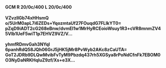 #### GCM R 20/0c/400 L 20/0c/400
**VZvzllGb74xHHsmQ**<br/>**o/5UrM0apL7i6ZEDs+YqozmtaUf27FOuqdG7FLlkYT0=**<br/>**pZqD9iADT2cG268eBnw/dvmEl1w1MrHyRCEoioWsuy1R3+cVR8mnmZV45VIb1UeF5wiT1p7EHVZ9VZ/V...**<br/><br/>
**yhmfRDmvGah3NYqI**<br/>**6panhRdQ58JQh06GrJ5jHK5jMr8PvWyb2AKc8zCaUTA=**<br/>**GoT2JDRb9DLQwMvibFvTyM9Pbzdq437rh5XGSya8rPoNdCfnFk7EBOM0O3NyDaNRKHqIuZ9zf/Xs+e3X...**